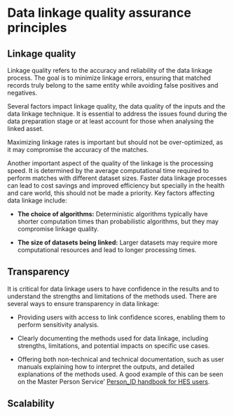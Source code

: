 # Data linkage quality assurance principles

## Linkage quality

Linkage quality refers to the accuracy and reliability of the data linkage process. The goal is to minimize linkage errors, ensuring that matched records truly belong to the same entity while avoiding false positives and negatives.

Several factors impact linkage quality, the data quality of the inputs and the data linkage technique. It is essential to address the issues found during the data preparation stage or at least account for those when analysing the linked asset.

Maximizing linkage rates is important but should not be over-optimized, as it may compromise the accuracy of the matches.

Another important aspect of the quality of the linkage is the processing speed. It is determined by the average computational time required to perform matches with different dataset sizes. Faster data linkage processes can lead to cost savings and improved efficiency but specially in the health and care world, this should not be made a priority. Key factors affecting data linkage include:

- **The choice of algorithms:** Deterministic algorithms typically have shorter computation times than probabilistic algorithms, but they may compromise linkage quality.

- **The size of datasets being linked:** Larger datasets may require more computational resources and lead to longer processing times.

## Transparency

It is critical for data linkage users to have confidence in the results and to understand the strengths and limitations of the methods used. There are several ways to ensure transparency in data linkage:

- Providing users with access to link confidence scores, enabling them to perform sensitivity analysis.

- Clearly documenting the methods used for data linkage, including strengths, limitations, and potential impacts on specific use cases.

- Offering both non-technical and technical documentation, such as user manuals explaining how to interpret the outputs, and detailed explanations of the methods used. A good example of this can be seen on the Master Person Service’ [Person_ID handbook for HES users](https://digital.nhs.uk/binaries/content/assets/website-assets/services/mps/the-person_id-handbook-for-hes-users-v1.0.4.pdf).

## Scalability
